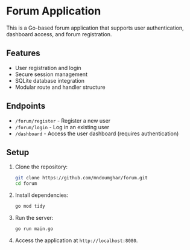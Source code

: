 # Forum Application


This is a Go-based forum application that supports user authentication, dashboard access, and forum registration.


## Features

- User registration and login
- Secure session management
- SQLite database integration
- Modular route and handler structure


## Endpoints
- `/forum/register` - Register a new user
- `/forum/login` - Log in an existing user
- `/dashboard` - Access the user dashboard (requires authentication)


## Setup


1. Clone the repository:
   ```bash
   git clone https://github.com/mndoumghar/forum.git
   cd forum
   ```

2. Install dependencies:
   ```bash
   go mod tidy
   ```

3. Run the server:
   ```bash
   go run main.go
   ```

4. Access the application at `http://localhost:8080`.